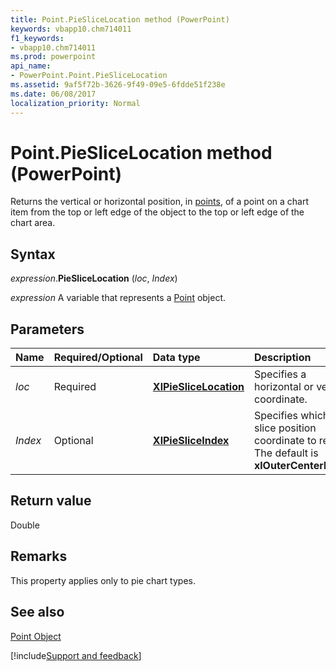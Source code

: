 ```yaml
---
title: Point.PieSliceLocation method (PowerPoint)
keywords: vbapp10.chm714011
f1_keywords:
- vbapp10.chm714011
ms.prod: powerpoint
api_name:
- PowerPoint.Point.PieSliceLocation
ms.assetid: 9af5f72b-3626-9f49-09e5-6fdde51f238e
ms.date: 06/08/2017
localization_priority: Normal
---
```



# Point.PieSliceLocation method (PowerPoint)

Returns the vertical or horizontal position, in [points](../language/glossary/vbe-glossary.md#point), of a point on a chart item from the top or left edge of the object to the top or left edge of the chart area.


## Syntax

_expression_.**PieSliceLocation** (_loc_, _Index_)

_expression_ A variable that represents a [Point](PowerPoint.Point.md) object.


## Parameters



|Name|Required/Optional|Data type|Description|
|:-----|:-----|:-----|:-----|
| _loc_|Required|**[XlPieSliceLocation](Excel.XlPieSliceLocation.md)**|Specifies a horizontal or vertical coordinate.|
| _Index_|Optional|**[XlPieSliceIndex](Excel.XlPieSliceIndex.md)**|Specifies which pie slice position coordinate to return. The default is **xlOuterCenterPoint**.|

## Return value

Double


## Remarks

This property applies only to pie chart types.


## See also


[Point Object](PowerPoint.Point.md)

[!include[Support and feedback](~/includes/feedback-boilerplate.md)]